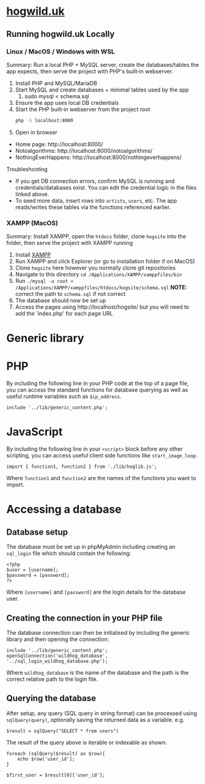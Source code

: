 # [hogwild.uk](https://hogwild.uk)
## Running hogwild.uk Locally
### Linux / MacOS / Windows with WSL
Summary: Run a local PHP + MySQL server, create the databases/tables the app expects, then serve the project with PHP's built‑in webserver.

1) Install PHP and MySQL/MariaDB
2) Start MySQL and create databases + minimal tables used by the app
   1) sudo mysql < schema.sql
3) Ensure the app uses local DB credentials
4) Start the PHP built‑in webserver from the project root
	```sh
	php -S localhost:8000
	```
5) Open in browser
- Home page: http://localhost:8000/  
- Notoalgorithms: http://localhost:8000/notoalgorithms/  
- NothingEverHappens: http://localhost:8000/nothingeverhappens/

Troubleshooting
- If you get DB connection errors, confirm MySQL is running and credentials/databases exist. You can edit the credential logic in the files linked above.
- To seed more data, insert rows into `artists`, `users`, etc. The app reads/writes these tables via the functions referenced earlier.

### XAMPP (MacOS)
Summary: Install XAMPP, open the `htdocs` folder, clone `hogsite` into the folder, then serve the project with XAMPP running

1) Install [XAMPP](https://www.apachefriends.org/)
2) Run XAMPP and click Explorer (or go to installation folder if on MacOS)
3) Clone `hogsite` here however you normally clone git repositories
4) Navigate to this directory `cd /Applications/XAMPP/xamppfiles/bin`
5) Run `./mysql -u root < /Applications/XAMPP/xamppfiles/htdocs/hogsite/schema.sql` **NOTE:** correct the path to `schema.sql` if not correct
6) The database should now be set up
8) Access the pages using http://localhost/hogsite/ but you will need to add the 'index.php' for each page URL

# Generic library
# PHP
By including the following line in your PHP code at the top of a page file, you can access the standard functions for database querying as well as useful runtime variables such as `$ip_address`.
```
include '../lib/generic_content.php';
```
# JavaScript
By including the following line in your `<script>` block before any other scripting, you can access useful client side functions like `start_image_loop`.
```
import { function1, function2 } from './lib/hoglib.js';
```
Where `function1` and `function2` are the names of the functions you want to import.
# Accessing a database
## Database setup
The database must be set up in phpMyAdmin including creating an `sql_login` file which should contain the following:
```
<?php
$user = [username];
$password = [password];
?>
```
Where `[username]` and `[password]` are the login details for the database user.
## Creating the connection in your PHP file
The database connection can then be initialised by including the generic library and then opening the connection:
```
include '../lib/generic_content.php';
openSqlConnection('wildhog_database', '../sql_login_wildhog_database.php');
```
Where `wildhog_database` is the name of the database and the path is the correct relative path to the login file.
## Querying the database
After setup, any query (SQL query in string format) can be processed using `sqlQuery(query)`, optionally saving the returned data as a variable.
e.g.
```
$result = sqlQuery("SELECT * from users")
```
The result of the query above is iterable or indexable as shown:
```
foreach (sqlQuery($result) as $row){
	echo $row['user_id'];
}

$first_user = $result[0]['user_id'];
```
